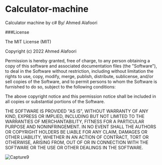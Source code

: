 # Calculator-machine
Calculator machine by c#
By/ Ahmed Alafoori

###License

The MIT License (MIT)

Copyright (c) 2022 Ahmed Alafoori

Permission is hereby granted, free of charge, to any person obtaining a copy of this software and associated documentation files (the "Software"), to deal in the Software without restriction, including without limitation the rights to use, copy, modify, merge, publish, distribute, sublicense, and/or sell copies of the Software, and to permit persons to whom the Software is furnished to do so, subject to the following conditions:

The above copyright notice and this permission notice shall be included in all copies or substantial portions of the Software.

THE SOFTWARE IS PROVIDED "AS IS", WITHOUT WARRANTY OF ANY KIND, EXPRESS OR IMPLIED, INCLUDING BUT NOT LIMITED TO THE WARRANTIES OF MERCHANTABILITY, FITNESS FOR A PARTICULAR PURPOSE AND NONINFRINGEMENT. IN NO EVENT SHALL THE AUTHORS OR COPYRIGHT HOLDERS BE LIABLE FOR ANY CLAIM, DAMAGES OR OTHER LIABILITY, WHETHER IN AN ACTION OF CONTRACT, TORT OR OTHERWISE, ARISING FROM, OUT OF OR IN CONNECTION WITH THE SOFTWARE OR THE USE OR OTHER DEALINGS IN THE SOFTWARE.



![Capture9](https://user-images.githubusercontent.com/111537629/187962563-c87625d1-29ac-4e7b-83d5-c2ebe7ac6a7d.PNG)
